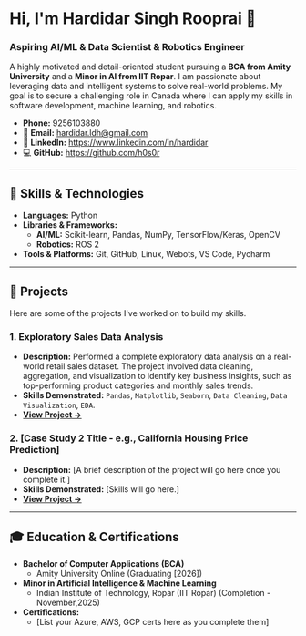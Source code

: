 # Hi, I'm Hardidar Singh Rooprai 👋

### Aspiring AI/ML & Data Scientist & Robotics Engineer

A highly motivated and detail-oriented student pursuing a **BCA from Amity University** and a **Minor in AI from IIT Ropar**. I am passionate about leveraging data and intelligent systems to solve real-world problems. My goal is to secure a challenging role in Canada where I can apply my skills in software development, machine learning, and robotics.

- **Phone:** 9256103880
- 📧 **Email:** hardidar.ldh@gmail.com
- 💼 **LinkedIn:** https://www.linkedin.com/in/hardidar
- 💻 **GitHub:** https://github.com/h0s0r

---

## 🔧 Skills & Technologies

- **Languages:** Python
- **Libraries & Frameworks:**
  - **AI/ML:** Scikit-learn, Pandas, NumPy, TensorFlow/Keras, OpenCV
  - **Robotics:** ROS 2
- **Tools & Platforms:** Git, GitHub, Linux, Webots, VS Code, Pycharm

---

## 🚀 Projects

Here are some of the projects I've worked on to build my skills.

### 1. Exploratory Sales Data Analysis
- **Description:** Performed a complete exploratory data analysis on a real-world retail sales dataset. The project involved data cleaning, aggregation, and visualization to identify key business insights, such as top-performing product categories and monthly sales trends.
- **Skills Demonstrated:** `Pandas`, `Matplotlib`, `Seaborn`, `Data Cleaning`, `Data Visualization`, `EDA`.
- **[View Project ->](https://github.com/h0s0r/Analyzing_Retail_Sales_Data)**

### 2. [Case Study 2 Title - e.g., California Housing Price Prediction]
- **Description:** [A brief description of the project will go here once you complete it.]
- **Skills Demonstrated:** [Skills will go here.]
- **[View Project ->]()**

---

## 🎓 Education & Certifications

- **Bachelor of Computer Applications (BCA)**
  - Amity University Online (Graduating [2026])
- **Minor in Artificial Intelligence & Machine Learning**
  - Indian Institute of Technology, Ropar (IIT Ropar) (Completion - November,2025)
- **Certifications:**
  - [List your Azure, AWS, GCP certs here as you complete them]
